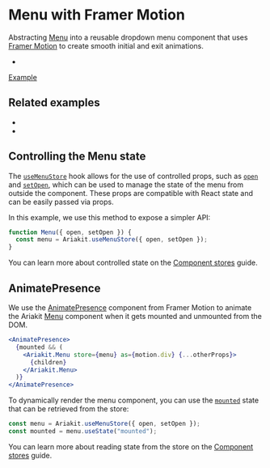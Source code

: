 # Menu with Framer Motion

<p data-description>
  Abstracting <a href="/components/menu">Menu</a> into a reusable dropdown menu component that uses <a href="https://www.framer.com/motion/">Framer Motion</a> to create smooth initial and exit animations.
</p>

<div data-cards="components">

- [](/components/menu)

</div>

<a href="./index.tsx" data-playground>Example</a>

## Related examples

<div data-cards="examples">

- [](/examples/dialog-framer-motion)
- [](/examples/tooltip-framer-motion)

</div>

## Controlling the Menu state

The [`useMenuStore`](/apis/menu-store) hook allows for the use of controlled props, such as [`open`](/apis/menu-store#open) and [`setOpen`](/apis/menu-store#setopen), which can be used to manage the state of the menu from outside the component. These props are compatible with React state and can be easily passed via props.

In this example, we use this method to expose a simpler API:

```jsx
function Menu({ open, setOpen }) {
  const menu = Ariakit.useMenuStore({ open, setOpen });
}
```

You can learn more about controlled state on the [Component stores](/guide/component-stores#controlled-state) guide.

## AnimatePresence

We use the [AnimatePresence](https://www.framer.com/motion/animate-presence/) component from Framer Motion to animate the Ariakit [Menu](/components/menu) component when it gets mounted and unmounted from the DOM.

```jsx
<AnimatePresence>
  {mounted && (
    <Ariakit.Menu store={menu} as={motion.div} {...otherProps}>
      {children}
    </Ariakit.Menu>
  )}
</AnimatePresence>
```

To dynamically render the menu component, you can use the [`mounted`](/apis/menu-store#mounted) state that can be retrieved from the store:

```jsx
const menu = Ariakit.useMenuStore({ open, setOpen });
const mounted = menu.useState("mounted");
```

You can learn more about reading state from the store on the [Component stores](/guide/component-stores#reading-the-state) guide.
